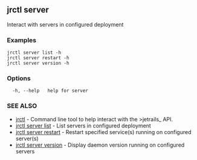 ## jrctl server

Interact with servers in configured deployment

### Examples

```
jrctl server list -h
jrctl server restart -h
jrctl server version -h
```

### Options

```
  -h, --help   help for server
```

### SEE ALSO

* [jrctl](jrctl.md)	 - Command line tool to help interact with the >jetrails_ API.
* [jrctl server list](jrctl_server_list.md)	 - List servers in configured deployment
* [jrctl server restart](jrctl_server_restart.md)	 - Restart specified service(s) running on configured server(s)
* [jrctl server version](jrctl_server_version.md)	 - Display daemon version running on configured servers

